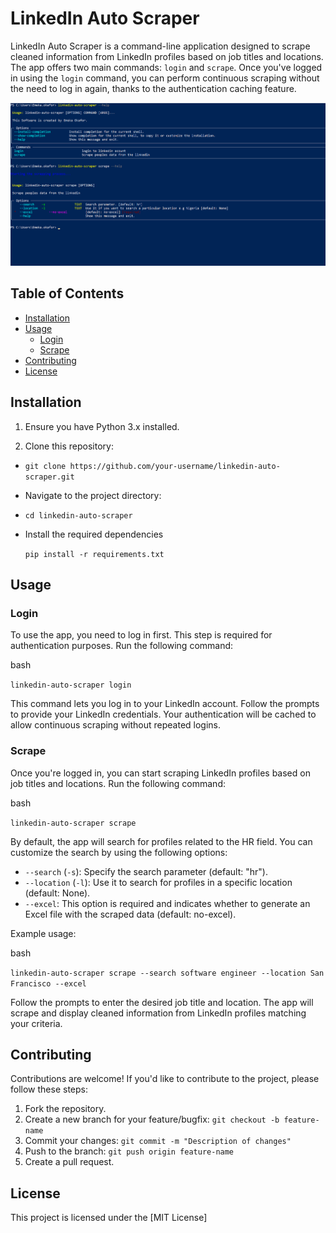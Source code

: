 
# LinkedIn Auto Scraper

LinkedIn Auto Scraper is a command-line application designed to scrape cleaned information from LinkedIn profiles based on job titles and locations. The app offers two main commands: `login` and `scrape`. Once you've logged in using the `login` command, you can perform continuous scraping without the need to log in again, thanks to the authentication caching feature.

![linkedin-auto-scraper](screenshot.png)

## Table of Contents

-   [Installation](https://chat.openai.com/c/b42c6a84-5afc-4a4e-a9ae-23be4b649973#installation)
-   [Usage](https://chat.openai.com/c/b42c6a84-5afc-4a4e-a9ae-23be4b649973#usage)
    -   [Login](https://chat.openai.com/c/b42c6a84-5afc-4a4e-a9ae-23be4b649973#login)
    -   [Scrape](https://chat.openai.com/c/b42c6a84-5afc-4a4e-a9ae-23be4b649973#scrape)
-   [Contributing](https://chat.openai.com/c/b42c6a84-5afc-4a4e-a9ae-23be4b649973#contributing)
-   [License](https://chat.openai.com/c/b42c6a84-5afc-4a4e-a9ae-23be4b649973#license)

## Installation

1.  Ensure you have Python 3.x installed.
    
2.  Clone this repository:

-   `git clone https://github.com/your-username/linkedin-auto-scraper.git` 
    
-   Navigate to the project directory: 
    
-   `cd linkedin-auto-scraper` 
    
-   Install the required dependencies  

	 `pip install -r requirements.txt` 
    

## Usage

### Login

To use the app, you need to log in first. This step is required for authentication purposes. Run the following command:

bash

`linkedin-auto-scraper login` 

This command lets you log in to your LinkedIn account. Follow the prompts to provide your LinkedIn credentials. Your authentication will be cached to allow continuous scraping without repeated logins.

### Scrape

Once you're logged in, you can start scraping LinkedIn profiles based on job titles and locations. Run the following command:

bash

`linkedin-auto-scraper scrape` 

By default, the app will search for profiles related to the HR field. You can customize the search by using the following options:

-   `--search` (`-s`): Specify the search parameter (default: "hr").
-   `--location` (`-l`): Use it to search for profiles in a specific location (default: None).
-   `--excel`: This option is required and indicates whether to generate an Excel file with the scraped data (default: no-excel).

Example usage:

bash

`linkedin-auto-scraper scrape --search software engineer --location San Francisco --excel` 

Follow the prompts to enter the desired job title and location. The app will scrape and display cleaned information from LinkedIn profiles matching your criteria.

## Contributing

Contributions are welcome! If you'd like to contribute to the project, please follow these steps:

1.  Fork the repository.
2.  Create a new branch for your feature/bugfix: `git checkout -b feature-name`
3.  Commit your changes: `git commit -m "Description of changes"`
4.  Push to the branch: `git push origin feature-name`
5.  Create a pull request.

## License

This project is licensed under the [MIT License]
